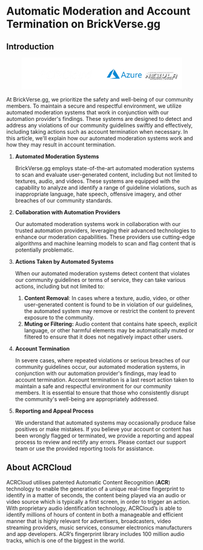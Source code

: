 # Automatic Moderation and Account Termination on BrickVerse.gg

## Introduction

<figure><img src="../../.gitbook/assets/LogoAutoSplash.png" alt=""><figcaption></figcaption></figure>

At BrickVerse.gg, we prioritize the safety and well-being of our community members. To maintain a secure and respectful environment, we utilize automated moderation systems that work in conjunction with our automation provider's findings. These systems are designed to detect and address any violations of our community guidelines swiftly and effectively, including taking actions such as account termination when necessary. In this article, we'll explain how our automated moderation systems work and how they may result in account termination.

1.  **Automated Moderation Systems**

    BrickVerse.gg employs state-of-the-art automated moderation systems to scan and evaluate user-generated content, including but not limited to textures, audio, and videos. These systems are equipped with the capability to analyze and identify a range of guideline violations, such as inappropriate language, hate speech, offensive imagery, and other breaches of our community standards.
2.  **Collaboration with Automation Providers**

    Our automated moderation systems work in collaboration with our trusted automation providers, leveraging their advanced technologies to enhance our moderation capabilities. These providers use cutting-edge algorithms and machine learning models to scan and flag content that is potentially problematic.
3.  **Actions Taken by Automated Systems**

    When our automated moderation systems detect content that violates our community guidelines or terms of service, they can take various actions, including but not limited to:

    1. **Content Removal**: In cases where a texture, audio, video, or other user-generated content is found to be in violation of our guidelines, the automated system may remove or restrict the content to prevent exposure to the community.
    2. **Muting or Filtering:** Audio content that contains hate speech, explicit language, or other harmful elements may be automatically muted or filtered to ensure that it does not negatively impact other users.
4.  **Account Termination**

    In severe cases, where repeated violations or serious breaches of our community guidelines occur, our automated moderation systems, in conjunction with our automation provider's findings, may lead to account termination. Account termination is a last resort action taken to maintain a safe and respectful environment for our community members. It is essential to ensure that those who consistently disrupt the community's well-being are appropriately addressed.
5.  **Reporting and Appeal Process**

    We understand that automated systems may occasionally produce false positives or make mistakes. If you believe your account or content has been wrongly flagged or terminated, we provide a reporting and appeal process to review and rectify any errors. Please contact our support team or use the provided reporting tools for assistance.

## About ACRCloud

ACRCloud utilises patented Automatic Content Recognition (**ACR**) technology to enable the generation of a unique real-time fingerprint to identify in a matter of seconds, the content being played via an audio or video source which is typically a first screen, in order to trigger an action. With proprietary audio identification technology, ACRCloud’s is able to identify millions of hours of content in both a manageable and efficient manner that is highly relevant for advertisers, broadcasters, video streaming providers, music services, consumer electronics manufacturers and app developers. ACR’s fingerprint library includes 100 million audio tracks, which is one of the biggest in the world.
